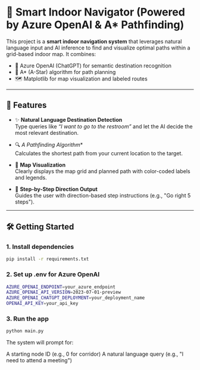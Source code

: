 # 🧭 Smart Indoor Navigator (Powered by Azure OpenAI & A* Pathfinding)

This project is a **smart indoor navigation system** that leverages natural language input and AI inference to find and visualize optimal paths within a grid-based indoor map. It combines:

- 🧠 Azure OpenAI (ChatGPT) for semantic destination recognition
- 📍 A* (A-Star) algorithm for path planning
- 🗺️ Matplotlib for map visualization and labeled routes

---

## 🚀 Features

- ✨ **Natural Language Destination Detection**  
  Type queries like _“I want to go to the restroom”_ and let the AI decide the most relevant destination.

- 🔍 **A* Pathfinding Algorithm**  
  Calculates the shortest path from your current location to the target.

- 🎨 **Map Visualization**  
  Clearly displays the map grid and planned path with color-coded labels and legends.

- 📢 **Step-by-Step Direction Output**  
  Guides the user with direction-based step instructions (e.g., "Go right 5 steps").

---

## 🛠️ Getting Started

### 1. Install dependencies

```bash
pip install -r requirements.txt
```

### 2. Set up .env for Azure OpenAI

```bash
AZURE_OPENAI_ENDPOINT=your_azure_endpoint
AZURE_OPENAI_API_VERSION=2023-07-01-preview
AZURE_OPENAI_CHATGPT_DEPLOYMENT=your_deployment_name
OPENAI_API_KEY=your_api_key
```

### 3. Run the app

```bash
python main.py
```
The system will prompt for:

A starting node ID (e.g., 0 for corridor)
A natural language query (e.g., "I need to attend a meeting")